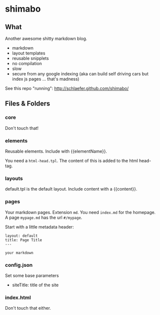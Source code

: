 shimabo
=======


## What ##

Another awesome shitty markdown blog.

- markdown
- layout templates
- reusable snipplets
- no compilation
- slow
- secure from any google indexing (aka can build self driving cars but index
  js pages … that's madness)

See this repo "running": <http://schlaefer.github.com/shimabo/>

## Files & Folders ##


### core ###

Don't touch that!


### elements ###

Reusable elements. Include with {{elementName}}.

You need a `html-head.tpl`. The content of this is added to the html head-tag.

### layouts ###

default.tpl is the default layout. Include content with a {{content}}.


### pages ###

Your markdown pages. Extension `md`. You need `index.md` for the homepage. A
page `mypage.md` has the url `#/mypage`.

Start with a little metadata header:

    layout: default
    title: Page Title
    ---

    your markdown

### config.json ###

Set some base parameters

* siteTitle: title of the site

### index.html ###

Don't touch that either.

